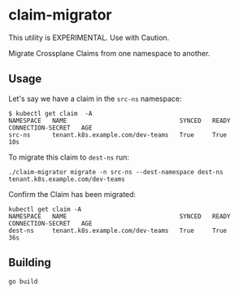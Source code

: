 # claim-migrator

This utility is EXPERIMENTAL. Use with Caution.

Migrate Crossplane Claims from one namespace to another.

## Usage

Let's say we have a claim in the `src-ns` namespace:

```shell
$ kubectl get claim  -A
NAMESPACE   NAME                               SYNCED   READY   CONNECTION-SECRET   AGE
src-ns      tenant.k8s.example.com/dev-teams   True     True                        10s
```

To migrate this claim to `dest-ns` run:

```shell
./claim-migrator migrate -n src-ns --dest-namespace dest-ns tenant.k8s.example.com/dev-teams
```

Confirm the Claim has been migrated:

```shell
kubectl get claim -A
NAMESPACE   NAME                               SYNCED   READY   CONNECTION-SECRET   AGE
dest-ns     tenant.k8s.example.com/dev-teams   True     True                        36s
```

## Building

```shell
go build
```
